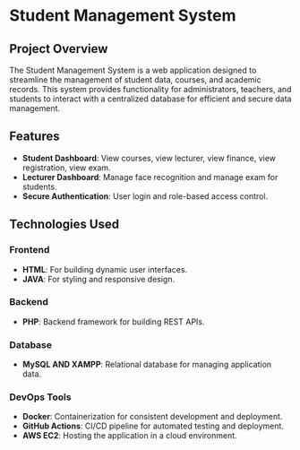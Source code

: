 # Student Management System

## **Project Overview**
The Student Management System is a web application designed to streamline the management of student data, courses, and academic records. This system provides functionality for administrators, teachers, and students to interact with a centralized database for efficient and secure data management.

## **Features**
- **Student Dashboard**: View courses, view lecturer, view finance, view registration, view exam.
- **Lecturer Dashboard**: Manage face recognition and manage exam for students.
- **Secure Authentication**: User login and role-based access control.

## **Technologies Used**
### **Frontend**
- **HTML**: For building dynamic user interfaces.
- **JAVA**: For styling and responsive design.

### **Backend**
- **PHP**: Backend framework for building REST APIs.

### **Database**
- **MySQL AND XAMPP**: Relational database for managing application data.

### **DevOps Tools**
- **Docker**: Containerization for consistent development and deployment.
- **GitHub Actions**: CI/CD pipeline for automated testing and deployment.
- **AWS EC2**: Hosting the application in a cloud environment.
